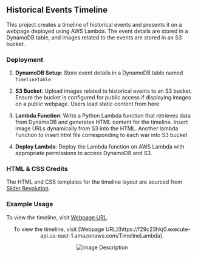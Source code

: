 ## Historical Events Timeline

This project creates a timeline of historical events and presents it on a webpage deployed using AWS Lambda. The event details are stored in a DynamoDB table, and images related to the events are stored in an S3 bucket.

### Deployment

1. **DynamoDB Setup**: Store event details in a DynamoDB table named `TimelineTable`.

2. **S3 Bucket**: Upload images related to historical events to an S3 bucket. Ensure the bucket is configured for public access if displaying images on a public webpage. Users load static content from here.

3. **Lambda Function**: Write a Python Lambda function that retrieves data from DynamoDB and generates HTML content for the timeline. Insert image URLs dynamically from S3 into the HTML. Another lambda Function to insert html file corresponding to each war into S3 bucket  

4. **Deploy Lambda**: Deploy the Lambda function on AWS Lambda with appropriate permissions to access DynamoDB and S3.

### HTML & CSS Credits

The HTML and CSS templates for the timeline layout are sourced from [Slider Revolution](https://www.sliderrevolution.com/resources/css-timeline/).

### Example Usage

To view the timeline, visit [Webpage URL](https://f29c23hkj0.execute-api.us-east-1.amazonaws.com/TimelineLambda).

<div style="text-align: center;">
  To view the timeline, visit [Webpage URL](https://f29c23hkj0.execute-api.us-east-1.amazonaws.com/TimelineLambda).

  ![Image Description](https://timeline-nsai.s3.amazonaws.com/TimelineDeployment.png)
</div>

